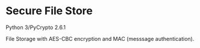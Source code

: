 Secure File Store
===============================================

Python 3/PyCrypto 2.6.1 

File Storage with AES-CBC encryption and MAC (messsage authentication).
